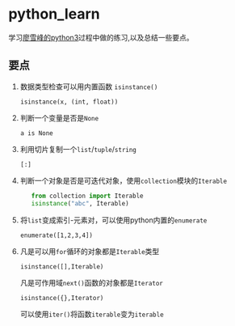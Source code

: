 # python_learn
学习[廖雪峰的python3](https://www.liaoxuefeng.com/wiki/0014316089557264a6b348958f449949df42a6d3a2e542c000)过程中做的练习,以及总结一些要点。

## 要点
1. 数据类型检查可以用内置函数 `isinstance()`
   
   `isinstance(x, (int, float))`
   
2. 判断一个变量是否是`None`
   
   `a is None`
   
3. 利用切片复制一个`list`/`tuple`/`string`
   
   `[:]`
   
4. 判断一个对象是否是可迭代对象，使用`collection`模块的`Iterable`
   
   ```python
      from collection import Iterable
      isinstance("abc", Iterable)
   ```
5. 将`list`变成索引-元素对，可以使用python内置的`enumerate`
   
   `enumerate([1,2,3,4])`
   
6. 凡是可以用`for`循环的对象都是`Iterable`类型
   
   `isinstance([],Iterable)`
   
   凡是可作用域`next()`函数的对象都是`Iterator`
   
   `isinstance({},Iterator)`
   
   可以使用`iter()`将函数`iterable`变为`iterable`
